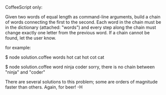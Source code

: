 CoffeeScript only:

Given two words of equal length as command-line arguments, build a chain of words connecting the first to the second. Each word in the chain must be in the dictionary (attached: "words") and every step along the chain must change exactly one letter from the previous word. If a chain cannot be found, let the user know.

for example:

$ node solution.coffee words hot cat
hot
cot
cat

$ node solution.coffee word ninja coder
sorry, there is no chain between "ninja" and "coder"

There are several solutions to this problem; some are orders of magnitude faster than others. Again, for beer!
-H

